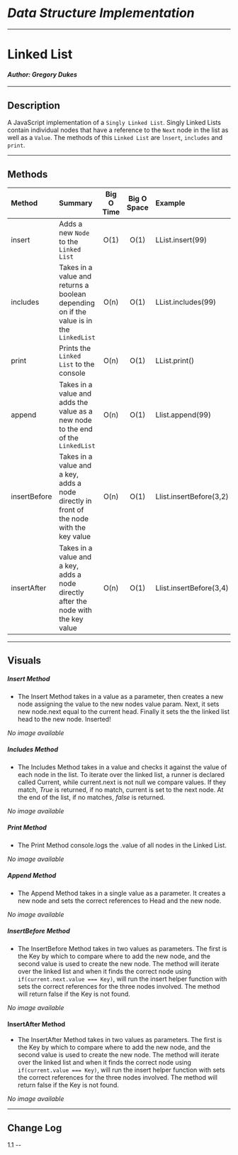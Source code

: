 # ***Data Structure Implementation***
------------------------------

# Linked List
#### *Author: Gregory Dukes*

------------------------------

## Description

A JavaScript implementation of a `Singly Linked List`. Singly Linked Lists contain individual nodes that have a reference to the `Next` node in the list as well as a `Value`. The methods of this `Linked List` are `lnsert`, `includes` and `print`.

------------------------------

## Methods

| Method | Summary | Big O Time | Big O Space | Example | 
| :----------- | :----------- | :-------------: | :-------------: | :----------- |
| insert | Adds a new `Node` to the `Linked List` | O(1) | O(1) | LList.insert(99) |
| includes | Takes in a value and returns a boolean depending on if the value is in the `LinkedList` | O(n) | O(1) | LList.includes(99) |
| print | Prints the `Linked List` to the console | O(n) | O(1) | LList.print() |
| append | Takes in a value and adds the value as a new node to the end of the `LinkedList` | O(n) | O(1) | Llist.append(99) |
| insertBefore | Takes in a value and a key, adds a node directly in front of the node with the key value | O(n) | O(1) | Llist.insertBefore(3,2) |
| insertAfter | Takes in a value and a key, adds a node directly after the node with the key value | O(n) | O(1) | Llist.insertBefore(3,4) |


------------------------------

## Visuals

##### Insert Method
- The Insert Method takes in a value as a parameter, then creates a new node assigning the value to the new nodes value param.  Next, it sets new node.next equal to the current head.  Finally it sets the the linked list head to the new node.  Inserted!

*No image available*
##### Includes Method
- The Includes Method takes in a value and checks it against the value of each node in the list.  To iterate over the linked list, a runner is declared called Current, while current.next is not null we compare values.  If they match, *True* is returned, if no match, current is set to the next node.  At the end of the list, if no matches, *false* is returned.

*No image available*
##### Print Method
- The Print Method console.logs the .value of all nodes in the Linked List.

*No image available*
##### Append Method
- The Append Method takes in a single value as a parameter.  It creates a new node and sets the correct references to Head and the new node.

*No image available*
##### InsertBefore Method
- The InsertBefore Method takes in two values as parameters.  The first is the Key by which to compare where to add the new node, and the second value is used to create the new node.  The method will iterate over the linked list and when it finds the correct node using `if(current.next.value === Key)`, will run the insert helper function with sets the correct references for the three nodes involved.  The method will return false if the Key is not found.

*No image available*
#### InsertAfter Method
- The InsertAfter Method takes in two values as parameters.  The first is the Key by which to compare where to add the new node, and the second value is used to create the new node.  The method will iterate over the linked list and when it finds the correct node using `if(current.value === Key)`, will run the insert helper function with sets the correct references for the three nodes involved.  The method will return false if the Key is not found.

*No image available*


------------------------------

## Change Log
1.1 --

